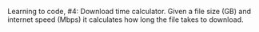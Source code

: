 Learning to code, #4: Download time calculator. Given a file size (GB) and internet speed (Mbps) it calculates how long the file takes to download.
